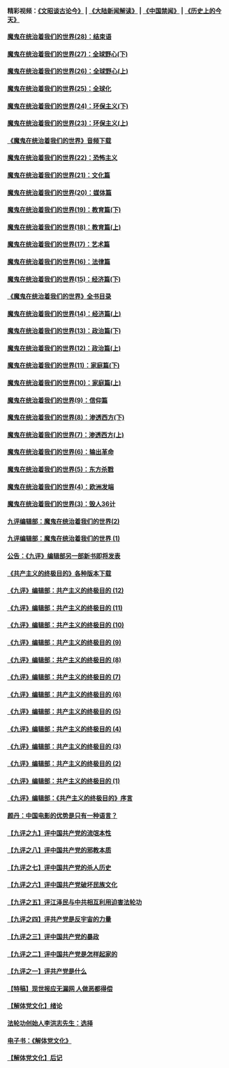 #### 精彩视频：[《文昭谈古论今》](https://github.com/gfw-breaker/wenzhao/blob/master/README.md?t=01151531) | [《大陆新闻解读》](https://github.com/gfw-breaker/ntdtv-comedy/blob/master/README.md?t=01151531) | [《中国禁闻》](https://github.com/gfw-breaker/ntdtv-news/blob/master/README.md?t=01151531) | [《历史上的今天》](https://github.com/gfw-breaker/today-in-history/blob/master/README.md?t=01151531) 

#### [魔鬼在统治着我们的世界(28)：结束语](../pages/nsc422/n10936246.md?t=01151531) 

#### [魔鬼在统治着我们的世界(27)：全球野心(下)](../pages/nsc422/n10928319.md?t=01151531) 

#### [魔鬼在统治着我们的世界(26)：全球野心(上)](../pages/nsc422/n10900318.md?t=01151531) 

#### [魔鬼在统治着我们的世界(25)：全球化](../pages/nsc422/n10788205.md?t=01151531) 

#### [魔鬼在统治着我们的世界(24)：环保主义(下)](../pages/nsc422/n10695307.md?t=01151531) 

#### [魔鬼在统治着我们的世界(23)：环保主义(上)](../pages/nsc422/n10688613.md?t=01151531) 

#### [《魔鬼在统治着我们的世界》音频下载](../pages/nsc422/n10635553.md?t=01151531) 

#### [魔鬼在统治着我们的世界(22)：恐怖主义](../pages/nsc422/n10614727.md?t=01151531) 

#### [魔鬼在统治着我们的世界(21)：文化篇](../pages/nsc422/n10597706.md?t=01151531) 

#### [魔鬼在统治着我们的世界(20)：媒体篇](../pages/nsc422/n10586579.md?t=01151531) 

#### [魔鬼在统治着我们的世界(19)：教育篇(下)](../pages/nsc422/n10564808.md?t=01151531) 

#### [魔鬼在统治着我们的世界(18)：教育篇(上)](../pages/nsc422/n10526970.md?t=01151531) 

#### [魔鬼在统治着我们的世界(17)：艺术篇](../pages/nsc422/n10499093.md?t=01151531) 

#### [魔鬼在统治着我们的世界(16)：法律篇](../pages/nsc422/n10485969.md?t=01151531) 

#### [魔鬼在统治着我们的世界(15)：经济篇(下)](../pages/nsc422/n10469975.md?t=01151531) 

#### [《魔鬼在统治着我们的世界》全书目录](../pages/nsc422/n10464261.md?t=01151531) 

#### [魔鬼在统治着我们的世界(14)：经济篇(上)](../pages/nsc422/n10457370.md?t=01151531) 

#### [魔鬼在统治着我们的世界(13)：政治篇(下)](../pages/nsc422/n10448270.md?t=01151531) 

#### [魔鬼在统治着我们的世界(12)：政治篇(上)](../pages/nsc422/n10444576.md?t=01151531) 

#### [魔鬼在统治着我们的世界(11)：家庭篇(下)](../pages/nsc422/n10440961.md?t=01151531) 

#### [魔鬼在统治着我们的世界(10)：家庭篇(上)](../pages/nsc422/n10435448.md?t=01151531) 

#### [魔鬼在统治着我们的世界(9)：信仰篇](../pages/nsc422/n10432159.md?t=01151531) 

#### [魔鬼在统治着我们的世界(8)：渗透西方(下)](../pages/nsc422/n10429603.md?t=01151531) 

#### [魔鬼在统治着我们的世界(7)：渗透西方(上)](../pages/nsc422/n10426013.md?t=01151531) 

#### [魔鬼在统治着我们的世界(6)：输出革命](../pages/nsc422/n10421536.md?t=01151531) 

#### [魔鬼在统治着我们的世界(5)：东方杀戮](../pages/nsc422/n10417707.md?t=01151531) 

#### [魔鬼在统治着我们的世界(4)：欧洲发端](../pages/nsc422/n10414890.md?t=01151531) 

#### [魔鬼在统治着我们的世界(3)：毁人36计](../pages/nsc422/n10411583.md?t=01151531) 

#### [九评编辑部：魔鬼在统治着我们的世界(2)](../pages/nsc422/n10410036.md?t=01151531) 

#### [九评编辑部：魔鬼在统治着我们的世界 (1)](../pages/nsc422/n10406825.md?t=01151531) 

#### [公告：《九评》编辑部另一部新书即将发表](../pages/nsc422/n10405104.md?t=01151531) 

#### [《共产主义的终极目的》各种版本下载](../pages/nsc422/n10022138.md?t=01151531) 

#### [《九评》编辑部：共产主义的终极目的 (12)](../pages/nsc422/n9933272.md?t=01151531) 

#### [《九评》编辑部：共产主义的终极目的 (11)](../pages/nsc422/n9924973.md?t=01151531) 

#### [《九评》编辑部：共产主义的终极目的 (10)](../pages/nsc422/n9920883.md?t=01151531) 

#### [《九评》编辑部：共产主义的终极目的 (9)](../pages/nsc422/n9916363.md?t=01151531) 

#### [《九评》编辑部：共产主义的终极目的 (8)](../pages/nsc422/n9912488.md?t=01151531) 

#### [《九评》编辑部：共产主义的终极目的 (7)](../pages/nsc422/n9901176.md?t=01151531) 

#### [《九评》编辑部：共产主义的终极目的 (6)](../pages/nsc422/n9899359.md?t=01151531) 

#### [《九评》编辑部：共产主义的终极目的 (5)](../pages/nsc422/n9893174.md?t=01151531) 

#### [《九评》编辑部：共产主义的终极目的 (4)](../pages/nsc422/n9891246.md?t=01151531) 

#### [《九评》编辑部：共产主义的终极目的 (3)](../pages/nsc422/n9879879.md?t=01151531) 

#### [《九评》编辑部：共产主义的终极目的 (2)](../pages/nsc422/n9876205.md?t=01151531) 

#### [《九评》编辑部：共产主义的终极目的 (1)](../pages/nsc422/n9865857.md?t=01151531) 

#### [《九评》编辑部：《共产主义的终极目的》序言](../pages/nsc422/n9862666.md?t=01151531) 

#### [颜丹：中国电影的优势是只有一种语言？](../pages/nsc422/n9583062.md?t=01151531) 

#### [【九评之九】评中国共产党的流氓本性](../pages/nsc422/n737542.md?t=01151531) 

#### [【九评之八】评中国共产党的邪教本质](../pages/nsc422/n735942.md?t=01151531) 

#### [【九评之七】评中国共产党的杀人历史](../pages/nsc422/n733806.md?t=01151531) 

#### [【九评之六】评中国共产党破坏民族文化](../pages/nsc422/n731667.md?t=01151531) 

#### [【九评之五】评江泽民与中共相互利用迫害法轮功](../pages/nsc422/n730058.md?t=01151531) 

#### [【九评之四】评共产党是反宇宙的力量](../pages/nsc422/n727814.md?t=01151531) 

#### [【九评之三】评中国共产党的暴政](../pages/nsc422/n725597.md?t=01151531) 

#### [【九评之二】评中国共产党是怎样起家的](../pages/nsc422/n723946.md?t=01151531) 

#### [【九评之一】评共产党是什么](../pages/nsc422/n722529.md?t=01151531) 

#### [【特稿】现世报应无漏网 人做恶都得偿](../pages/nsc422/n4215167.md?t=01151531) 

#### [【解体党文化】绪论](../pages/nsc422/n1449356.md?t=01151531) 

#### [法轮功创始人李洪志先生：选择](../pages/nsc422/n3580738.md?t=01151531) 

#### [电子书：《解体党文化》](../pages/nsc422/n1573484.md?t=01151531) 

#### [【解体党文化】后记](../pages/nsc422/n1531999.md?t=01151531) 


